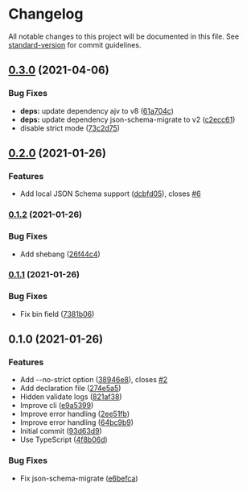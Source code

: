 # Changelog

All notable changes to this project will be documented in this file. See [standard-version](https://github.com/conventional-changelog/standard-version) for commit guidelines.

## [0.3.0](https://github.com/stardust-configs/json-schema-validator/compare/v0.2.0...v0.3.0) (2021-04-06)


### Bug Fixes

* **deps:** update dependency ajv to v8 ([61a704c](https://github.com/stardust-configs/json-schema-validator/commit/61a704ca6bb63699818dd8fb094a846438f22951))
* **deps:** update dependency json-schema-migrate to v2 ([c2ecc61](https://github.com/stardust-configs/json-schema-validator/commit/c2ecc61d991453c26f766b8f1ac3f1662e393793))
* disable strict mode ([73c2d75](https://github.com/stardust-configs/json-schema-validator/commit/73c2d75907c43840b08063a99b0f86dff991249d))

## [0.2.0](https://github.com/stardust-configs/json-schema-validator/compare/v0.1.2...v0.2.0) (2021-01-26)


### Features

* Add local JSON Schema support ([dcbfd05](https://github.com/stardust-configs/json-schema-validator/commit/dcbfd055798dd65725d4d9e61a5f95c4517d9401)), closes [#6](https://github.com/stardust-configs/json-schema-validator/issues/6)

### [0.1.2](https://github.com/stardust-configs/json-schema-validator/compare/v0.1.1...v0.1.2) (2021-01-26)


### Bug Fixes

* Add shebang ([26f44c4](https://github.com/stardust-configs/json-schema-validator/commit/26f44c49a61015b4a0f6a97412026f21e099df98))

### [0.1.1](https://github.com/stardust-configs/json-schema-validator/compare/v0.1.0...v0.1.1) (2021-01-26)


### Bug Fixes

* Fix bin field ([7381b06](https://github.com/stardust-configs/json-schema-validator/commit/7381b06644b6df7b7e85de97b272f0f0b2d794e0))

## 0.1.0 (2021-01-26)


### Features

* Add --no-strict option ([38946e8](https://github.com/stardust-configs/json-schema-validator/commit/38946e8b9ff67c985fa6570d5aebcf77855a7c44)), closes [#2](https://github.com/stardust-configs/json-schema-validator/issues/2)
* Add declaration file ([274e5a5](https://github.com/stardust-configs/json-schema-validator/commit/274e5a581be762f5e7b66283356c50e13f5dbc20))
* Hidden validate logs ([821af38](https://github.com/stardust-configs/json-schema-validator/commit/821af38c3fc35c903305d6886049024fa96ef476))
* Improve cli ([e9a5399](https://github.com/stardust-configs/json-schema-validator/commit/e9a5399266e4fef549f0a2f3db7d284395ebd38d))
* Improve error handling ([2ee51fb](https://github.com/stardust-configs/json-schema-validator/commit/2ee51fb5be56b45e90e72b7f5e6fea5b2dc1aad1))
* Improve error handling ([64bc9b9](https://github.com/stardust-configs/json-schema-validator/commit/64bc9b9a7c1763208437ee048dfb056e05be3dd4))
* Initial commit ([93d63d9](https://github.com/stardust-configs/json-schema-validator/commit/93d63d916118b55277371967ca2004c55a2556ee))
* Use TypeScript ([4f8b06d](https://github.com/stardust-configs/json-schema-validator/commit/4f8b06dc6363508e052ecc37d770bb206e006dbc))


### Bug Fixes

* Fix json-schema-migrate ([e6befca](https://github.com/stardust-configs/json-schema-validator/commit/e6befcaa68521b4e28fdb1bf9ff37af15452b52f))
